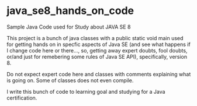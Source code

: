 # java_se8_hands_on_code
Sample Java Code used for Study about JAVA SE 8

This project is a bunch of java classes with a public static void main used for getting hands on in specfic aspects of Java SE 
(and see what happens if I change code here or there..., so, getting away expert doubts, fool doubts, or/and just for remebering 
some rules of Java SE API), specifically, version 8.

Do not expect expert code here and classes with comments explaining what is going on.
Some of classes does not even compile.

I write this bunch of code to learning goal and studying for a Java certification.
